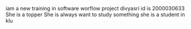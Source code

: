 iam a new training in software worflow project
divyasri id is 2000030633
She is a topper
She is always want to study something
she is a student in klu
